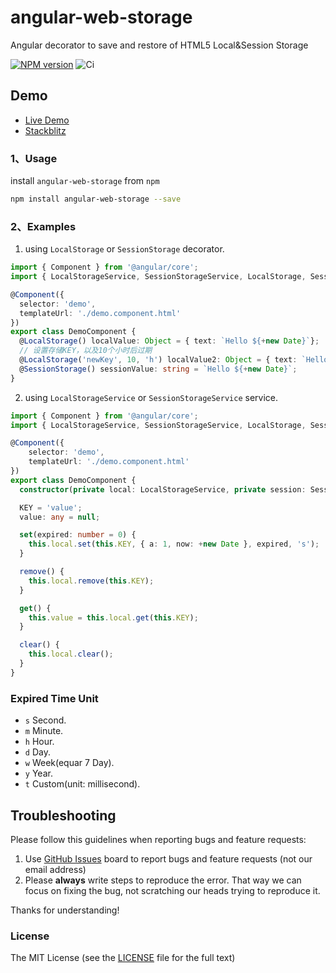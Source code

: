 # angular-web-storage

Angular decorator to save and restore of HTML5 Local&Session Storage

[![NPM version](https://img.shields.io/npm/v/angular-web-storage.svg)](https://www.npmjs.com/package/angular-web-storage)
![Ci](https://github.com/cipchk/angular-web-storage/workflows/Ci/badge.svg)

## Demo

- [Live Demo](https://cipchk.github.io/angular-web-storage/)
- [Stackblitz](https://stackblitz.com/edit/angular-web-storage)

### 1、Usage

install `angular-web-storage` from `npm`

```bash
npm install angular-web-storage --save
```

### 2、Examples

1. using `LocalStorage` or `SessionStorage` decorator.

```typescript
import { Component } from '@angular/core';
import { LocalStorageService, SessionStorageService, LocalStorage, SessionStorage } from 'angular-web-storage';

@Component({
  selector: 'demo',
  templateUrl: './demo.component.html'
})
export class DemoComponent {
  @LocalStorage() localValue: Object = { text: `Hello ${+new Date}`};
  // 设置存储KEY，以及10个小时后过期
  @LocalStorage('newKey', 10, 'h') localValue2: Object = { text: `Hello ${+new Date}`};
  @SessionStorage() sessionValue: string = `Hello ${+new Date}`;
}
```

2. using `LocalStorageService` or `SessionStorageService` service.

```typescript
import { Component } from '@angular/core';
import { LocalStorageService, SessionStorageService, LocalStorage, SessionStorage } from 'angular-web-storage';

@Component({
    selector: 'demo',
    templateUrl: './demo.component.html'
})
export class DemoComponent {
  constructor(private local: LocalStorageService, private session: SessionStorageService) { }

  KEY = 'value';
  value: any = null;

  set(expired: number = 0) {
    this.local.set(this.KEY, { a: 1, now: +new Date }, expired, 's');
  }

  remove() {
    this.local.remove(this.KEY);
  }

  get() {
    this.value = this.local.get(this.KEY);
  }

  clear() {
    this.local.clear();
  }
}

```

### Expired Time Unit

+ `s` Second.
+ `m` Minute.
+ `h` Hour.
+ `d` Day.
+ `w` Week(equar 7 Day).
+ `y` Year.
+ `t` Custom(unit: millisecond).

## Troubleshooting

Please follow this guidelines when reporting bugs and feature requests:

1. Use [GitHub Issues](https://github.com/cipchk/angular-web-storage/issues) board to report bugs and feature requests (not our email address)
2. Please **always** write steps to reproduce the error. That way we can focus on fixing the bug, not scratching our heads trying to reproduce it.

Thanks for understanding!

### License

The MIT License (see the [LICENSE](https://github.com/cipchk/angular-web-storage/blob/master/LICENSE) file for the full text)
